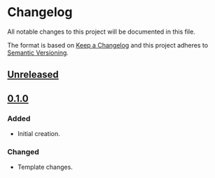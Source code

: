 # Changelog

All notable changes to this project will be documented in this file.

The format is based on [Keep a Changelog](https://keepachangelog.com/en/1.1.0/)
and this project adheres to [Semantic Versioning](https://semver.org/spec/v2.0.0.html).

## [Unreleased](https://github.com/clbiggs/cyberark-to-k8s/compare/)
## [0.1.0](https://github.com/clbiggs/cyberark-to-k8s/releases/tag/v0.1.0)

### Added

- Initial creation.

### Changed

- Template changes.
<!-- markdownlint-configure-file
MD024:
  # Only check sibling headings
  siblings_only: true
-->
